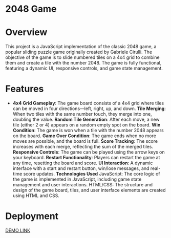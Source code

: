 # 2048 Game
# Overview
This project is a JavaScript implementation of the classic 2048 game, a popular sliding puzzle game originally created by Gabriele Cirulli. The objective of the game is to slide numbered tiles on a 4x4 grid to combine them and create a tile with the number 2048. The game is fully functional, featuring a dynamic UI, responsive controls, and game state management.

# Features
- **4x4 Grid Gameplay**: The game board consists of a 4x4 grid where tiles can be moved in four directions—left, right, up, and down.
**Tile Merging**: When two tiles with the same number touch, they merge into one, doubling the value.
**Random Tile Generation**: After each move, a new tile (either 2 or 4) appears on a random empty spot on the board.
**Win Condition**: The game is won when a tile with the number 2048 appears on the board.
**Game Over Condition**: The game ends when no more moves are possible, and the board is full.
**Score Tracking**: The score increases with each merge, reflecting the sum of the merged tiles.
**Responsive Controls**: The game can be played using the arrow keys on your keyboard.
**Restart Functionality**: Players can restart the game at any time, resetting the board and score.
**UI Interaction**: A dynamic interface with a start and restart button, win/lose messages, and real-time score updates.
**Technologies Used**
JavaScript: The core logic of the game is implemented in JavaScript, including game state management and user interactions.
HTML/CSS: The structure and design of the game board, tiles, and user interface elements are created using HTML and CSS.
# Deployment
[DEMO LINK](https://sa4ok-1.github.io/JS_2048_GAME/)
